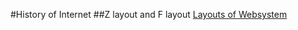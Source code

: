 #History of Internet
##Z layout and F layout
[Layouts of Websystem](http://flayout.eastus.azurecontainer.io/index.html)
